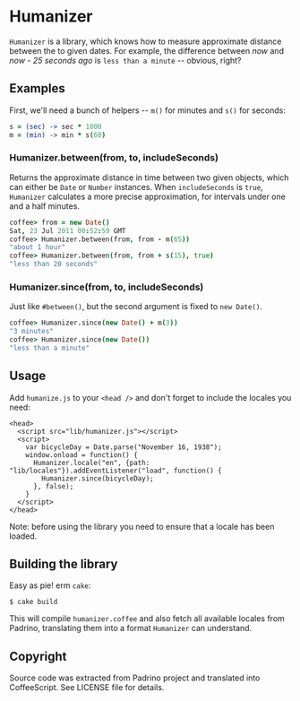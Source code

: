 Humanizer
=========

`Humanizer` is a library, which knows how to measure approximate distance
between the to given dates. For example, the difference between *now* and
*now - 25 seconds ago* is `less than a minute` -- obvious, right?


Examples
--------

First, we'll need a bunch of helpers -- `m()` for minutes and `s()`
for seconds:

```coffeescript
s = (sec) -> sec * 1000
m = (min) -> min * s(60)
```

### Humanizer.between(from, to, includeSeconds)

Returns the approximate distance in time between two given objects,
which can either be `Date` or `Number` instances. When `includeSeconds`
is `true`, `Humanizer` calculates a more precise approximation, for
intervals under one and a half minutes.

```coffeescript
coffee> from = new Date()
Sat, 23 Jul 2011 00:52:59 GMT
coffee> Humanizer.between(from, from - m(65))
"about 1 hour"
coffee> Humanizer.between(from, from + s(15), true)
"less than 20 seconds"
```

### Humanizer.since(from, to, includeSeconds)

Just like `#between()`, but the second argument is fixed to `new Date()`.

```coffeescript
coffee> Humanizer.since(new Date() + m(3))
"3 minutes"
coffee> Humanizer.since(new Date())
"less than a minute"
```

Usage
-----

Add `humanize.js` to your `<head />` and don't forget to include the
locales you need:

    <head>
      <script src="lib/humanizer.js"></script>
      <script>
        var bicycleDay = Date.parse("November 16, 1938");
        window.onload = function() {
          Humanizer.locale("en", {path: "lib/locales"}).addEventListener("load", function() {
            Humanizer.since(bicycleDay);
          }, false);
        }
      </script>
    </head>

Note: before using the library you need to ensure that a locale has been loaded.

Building the library
--------------------

Easy as pie! erm `cake`:

    $ cake build

This will compile `humanizer.coffee` and also fetch all available locales
from Padrino, translating them into a format `Humanizer` can understand.


Copyright
---------

Source code was extracted from Padrino project and translated into
CoffeeScript. See LICENSE file for details.

